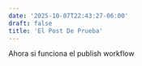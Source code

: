 ```yaml
---
date: '2025-10-07T22:43:27-06:00'
draft: false
title: 'El Post De Prueba'
---
```

Ahora si funciona el publish workflow
